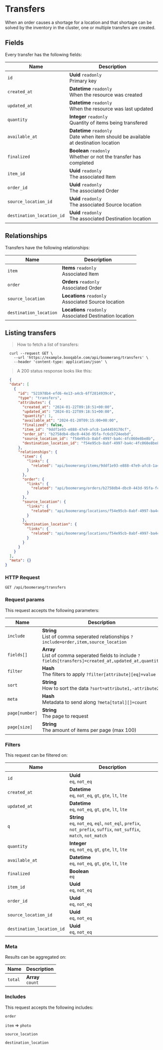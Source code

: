 # Transfers

When an order causes a shortage for a location and that shortage can be solved by the inventory in the cluster, one or multiple transfers are created.

## Fields
Every transfer has the following fields:

Name | Description
-- | --
`id` | **Uuid** `readonly`<br>Primary key
`created_at` | **Datetime** `readonly`<br>When the resource was created
`updated_at` | **Datetime** `readonly`<br>When the resource was last updated
`quantity` | **Integer** `readonly`<br>Quantity of items being transfered
`available_at` | **Datetime** `readonly`<br>Date when item should be available at destination location
`finalized` | **Boolean** `readonly`<br>Whether or not the transfer has completed
`item_id` | **Uuid** `readonly`<br>The associated Item
`order_id` | **Uuid** `readonly`<br>The associated Order
`source_location_id` | **Uuid** `readonly`<br>The associated Source location
`destination_location_id` | **Uuid** `readonly`<br>The associated Destination location


## Relationships
Transfers have the following relationships:

Name | Description
-- | --
`item` | **Items** `readonly`<br>Associated Item
`order` | **Orders** `readonly`<br>Associated Order
`source_location` | **Locations** `readonly`<br>Associated Source location
`destination_location` | **Locations** `readonly`<br>Associated Destination location


## Listing transfers



> How to fetch a list of transfers:

```shell
  curl --request GET \
    --url 'https://example.booqable.com/api/boomerang/transfers' \
    --header 'content-type: application/json' \
```

> A 200 status response looks like this:

```json
  {
  "data": [
    {
      "id": "521978b4-efd6-4e13-a4cb-6ff2814939c4",
      "type": "transfers",
      "attributes": {
        "created_at": "2024-01-22T09:18:51+00:00",
        "updated_at": "2024-01-22T09:18:51+00:00",
        "quantity": 1,
        "available_at": "2024-01-20T09:15:00+00:00",
        "finalized": false,
        "item_id": "9ddf1e93-e888-47e9-afc8-1a44459170cf",
        "order_id": "b2758db4-dbc0-443d-95fa-fc6cb724eebd",
        "source_location_id": "f54e95cb-8abf-4997-ba4c-4fc060e8be8b",
        "destination_location_id": "f54e95cb-8abf-4997-ba4c-4fc060e8be8b"
      },
      "relationships": {
        "item": {
          "links": {
            "related": "api/boomerang/items/9ddf1e93-e888-47e9-afc8-1a44459170cf"
          }
        },
        "order": {
          "links": {
            "related": "api/boomerang/orders/b2758db4-dbc0-443d-95fa-fc6cb724eebd"
          }
        },
        "source_location": {
          "links": {
            "related": "api/boomerang/locations/f54e95cb-8abf-4997-ba4c-4fc060e8be8b"
          }
        },
        "destination_location": {
          "links": {
            "related": "api/boomerang/locations/f54e95cb-8abf-4997-ba4c-4fc060e8be8b"
          }
        }
      }
    }
  ],
  "meta": {}
}
```

### HTTP Request

`GET /api/boomerang/transfers`

### Request params

This request accepts the following parameters:

Name | Description
-- | --
`include` | **String** <br>List of comma seperated relationships `?include=order,item,source_location`
`fields[]` | **Array** <br>List of comma seperated fields to include `?fields[transfers]=created_at,updated_at,quantity`
`filter` | **Hash** <br>The filters to apply `?filter[attribute][eq]=value`
`sort` | **String** <br>How to sort the data `?sort=attribute1,-attribute2`
`meta` | **Hash** <br>Metadata to send along `?meta[total][]=count`
`page[number]` | **String** <br>The page to request
`page[size]` | **String** <br>The amount of items per page (max 100)


### Filters

This request can be filtered on:

Name | Description
-- | --
`id` | **Uuid** <br>`eq`, `not_eq`
`created_at` | **Datetime** <br>`eq`, `not_eq`, `gt`, `gte`, `lt`, `lte`
`updated_at` | **Datetime** <br>`eq`, `not_eq`, `gt`, `gte`, `lt`, `lte`
`q` | **String** <br>`eq`, `not_eq`, `eql`, `not_eql`, `prefix`, `not_prefix`, `suffix`, `not_suffix`, `match`, `not_match`
`quantity` | **Integer** <br>`eq`, `not_eq`, `gt`, `gte`, `lt`, `lte`
`available_at` | **Datetime** <br>`eq`, `not_eq`, `gt`, `gte`, `lt`, `lte`
`finalized` | **Boolean** <br>`eq`
`item_id` | **Uuid** <br>`eq`, `not_eq`
`order_id` | **Uuid** <br>`eq`, `not_eq`
`source_location_id` | **Uuid** <br>`eq`, `not_eq`
`destination_location_id` | **Uuid** <br>`eq`, `not_eq`


### Meta

Results can be aggregated on:

Name | Description
-- | --
`total` | **Array** <br>`count`


### Includes

This request accepts the following includes:

`order`


`item` => 
`photo`




`source_location`


`destination_location`





